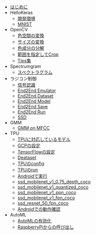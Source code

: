 * [はじめに](README.md)
* HelloKeras
	* [開発環境](dev.md)
	* [MNIST](mnist.md)
* OpenCV
	* [色空間の変換](colorspace.md)
	* [サイズの変換](size.md)
	* [色成分の分解](color.md)
	* [範囲を指定してCrop](crop.md)
	* [Tips集](tips.md)
* Spectrumgram
	* [スペクトラグラム](spectrum.md)
* ラジコン制御
    * [信号認識](traffic_sign.md)
    * [End2End Emulator](end2end_emulator.md)
    * [End2End Dataset](end2end_dataset.md)
	* [End2End Model](end2end_model.md)
	* [End2End Save](end2end_save.md)
	* [End2End Run](end2end_run.md)
	* [SSD](ssd.md)
* GMM
	* [GMM on MFCC](gmm_mfcc.md)
* TPU
	* [TPUに対応しているモデル](tpu_support.md)
	* [GCPの設定](tpu_gcp.md)
	* [TensorFlowの設定](tpu_tf.md)
	* [Deataset](tpu_dataset.md)
	* [TPUのconfig](tpu_config.md)
	* [TPUのrun](tpu_run.md)
	* [Androidで実行](tpu_android.md)
	* [ssd_mobilenet_v1_0.75_depth_coco](ssd_mobilenet_v1_0.75_depth_coco.md)
	* [ssd_mobilenet_v1_quantized_coco](ssd_mobilenet_v1_quantized_coco.md)
	* [ssd_mobilenet_v1_ppn_coco](ssd_mobilenet_v1_ppn_coco.md)
	* [ssd_mobilenet_v1_fpn_coco](ssd_mobilenet_v1_fpn_coco.md)
	* [ssd_resnet_50_fpn_coco](ssd_resnet_50_fpn_coco.md)
	* [Androidでの動作確認](android_support.md)
* AutoML
	* [AutoMLの有効化](automl.md)
	* [RaspberryPiからの呼び出し](automl_pi.md)